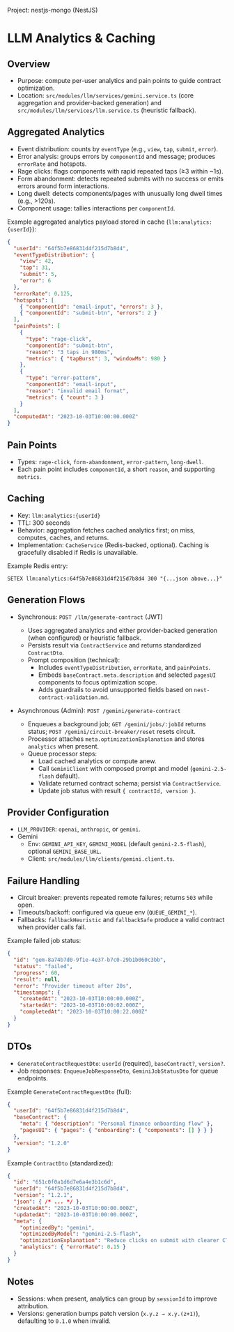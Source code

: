 Project: nestjs-mongo (NestJS)
# LLM Analytics & Caching

## Overview
- Purpose: compute per-user analytics and pain points to guide contract optimization.
- Location: `src/modules/llm/services/gemini.service.ts` (core aggregation and provider-backed generation) and `src/modules/llm/services/llm.service.ts` (heuristic fallback).

## Aggregated Analytics
- Event distribution: counts by `eventType` (e.g., `view`, `tap`, `submit`, `error`).
- Error analysis: groups errors by `componentId` and message; produces `errorRate` and hotspots.
- Rage clicks: flags components with rapid repeated taps (≥3 within ~1s).
- Form abandonment: detects repeated submits with no success or emits errors around form interactions.
- Long dwell: detects components/pages with unusually long dwell times (e.g., >120s).
- Component usage: tallies interactions per `componentId`.

Example aggregated analytics payload stored in cache (`llm:analytics:{userId}`):
```json
{
  "userId": "64f5b7e86831d4f215d7b8d4",
  "eventTypeDistribution": {
    "view": 42,
    "tap": 31,
    "submit": 5,
    "error": 6
  },
  "errorRate": 0.125,
  "hotspots": [
    { "componentId": "email-input", "errors": 3 },
    { "componentId": "submit-btn", "errors": 2 }
  ],
  "painPoints": [
    {
      "type": "rage-click",
      "componentId": "submit-btn",
      "reason": "3 taps in 980ms",
      "metrics": { "tapBurst": 3, "windowMs": 980 }
    },
    {
      "type": "error-pattern",
      "componentId": "email-input",
      "reason": "invalid email format",
      "metrics": { "count": 3 }
    }
  ],
  "computedAt": "2023-10-03T10:00:00.000Z"
}
```

## Pain Points
- Types: `rage-click`, `form-abandonment`, `error-pattern`, `long-dwell`.
- Each pain point includes `componentId`, a short `reason`, and supporting `metrics`.

## Caching
- Key: `llm:analytics:{userId}`
- TTL: 300 seconds
- Behavior: aggregation fetches cached analytics first; on miss, computes, caches, and returns.
- Implementation: `CacheService` (Redis-backed, optional). Caching is gracefully disabled if Redis is unavailable.

Example Redis entry:
```
SETEX llm:analytics:64f5b7e86831d4f215d7b8d4 300 "{...json above...}"
```

## Generation Flows
- Synchronous: `POST /llm/generate-contract` (JWT)
  - Uses aggregated analytics and either provider-backed generation (when configured) or heuristic fallback.
  - Persists result via `ContractService` and returns standardized `ContractDto`.
  - Prompt composition (technical):
    - Includes `eventTypeDistribution`, `errorRate`, and `painPoints`.
    - Embeds `baseContract.meta.description` and selected `pagesUI` components to focus optimization scope.
    - Adds guardrails to avoid unsupported fields based on `nest-contract-validation.md`.

- Asynchronous (Admin): `POST /gemini/generate-contract`
  - Enqueues a background job; `GET /gemini/jobs/:jobId` returns status; `POST /gemini/circuit-breaker/reset` resets circuit.
  - Processor attaches `meta.optimizationExplanation` and stores `analytics` when present.
  - Queue processor steps:
    - Load cached analytics or compute anew.
    - Call `GeminiClient` with composed prompt and model (`gemini-2.5-flash` default).
    - Validate returned contract schema; persist via `ContractService`.
    - Update job status with result `{ contractId, version }`.

## Provider Configuration
- `LLM_PROVIDER`: `openai`, `anthropic`, or `gemini`.
- Gemini
  - Env: `GEMINI_API_KEY`, `GEMINI_MODEL` (default `gemini-2.5-flash`), optional `GEMINI_BASE_URL`.
  - Client: `src/modules/llm/clients/gemini.client.ts`.

## Failure Handling
- Circuit breaker: prevents repeated remote failures; returns `503` while open.
- Timeouts/backoff: configured via queue env (`QUEUE_GEMINI_*`).
- Fallbacks: `fallbackHeuristic` and `fallbackSafe` produce a valid contract when provider calls fail.

Example failed job status:
```json
{
  "id": "gem-8a74b7d0-9f1e-4e37-b7c0-29b1b060c3bb",
  "status": "failed",
  "progress": 60,
  "result": null,
  "error": "Provider timeout after 20s",
  "timestamps": {
    "createdAt": "2023-10-03T10:00:00.000Z",
    "startedAt": "2023-10-03T10:00:02.000Z",
    "completedAt": "2023-10-03T10:00:22.000Z"
  }
}
```

## DTOs
- `GenerateContractRequestDto`: `userId` (required), `baseContract?`, `version?`.
- Job responses: `EnqueueJobResponseDto`, `GeminiJobStatusDto` for queue endpoints.

Example `GenerateContractRequestDto` (full):
```json
{
  "userId": "64f5b7e86831d4f215d7b8d4",
  "baseContract": {
    "meta": { "description": "Personal finance onboarding flow" },
    "pagesUI": { "pages": { "onboarding": { "components": [] } } }
  },
  "version": "1.2.0"
}
```

Example `ContractDto` (standardized):
```json
{
  "id": "651c0f0a1d6d7e6a4e3b1c6d",
  "userId": "64f5b7e86831d4f215d7b8d4",
  "version": "1.2.1",
  "json": { /* ... */ },
  "createdAt": "2023-10-03T10:00:00.000Z",
  "updatedAt": "2023-10-03T10:00:00.000Z",
  "meta": {
    "optimizedBy": "gemini",
    "optimizedByModel": "gemini-2.5-flash",
    "optimizationExplanation": "Reduce clicks on submit with clearer CTA.",
    "analytics": { "errorRate": 0.15 }
  }
}
```

## Notes
- Sessions: when present, analytics can group by `sessionId` to improve attribution.
- Versions: generation bumps patch version (`x.y.z → x.y.(z+1)`), defaulting to `0.1.0` when invalid.